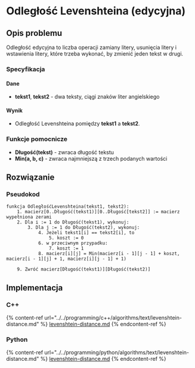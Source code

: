 # Odległość Levenshteina (edycyjna)

## Opis problemu

Odległość edycyjna to liczba operacji zamiany litery, usunięcia litery i wstawienia litery, które trzeba wykonać, by zmienić jeden tekst w drugi.

### Specyfikacja

#### Dane

- **tekst1**, **tekst2** - dwa teksty, ciągi znaków liter angielskiego

#### Wynik

- Odległość Levenshteina pomiędzy **tekst1** a **tekst2**.

### Funkcje pomocnicze

- **Długość(tekst)** - zwraca długość tekstu
- **Min(a, b, c)** - zwraca najmniejszą z trzech podanych wartości

## Rozwiązanie

### Pseudokod

```
funkcja OdległośćLevenshteina(tekst1, tekst2):
    1. macierz[0..Długość(tekst1)][0..Długość[tekst2]] := macierz wypełniona zerami
    2. Dla i := 1 do Długość(tekst1), wykonuj:
        3. Dla j := 1 do Długość(tekst2), wykonuj:
            4. Jeżeli tekst1[i] == tekst2[i], to
                5. koszt := 0
            6. w przeciwnym przypadku:
                7. koszt := 1
            8. macierz[i][j] = Min(macierz[i - 1][j - 1] + koszt, macierz[i - 1][j] + 1, macierz[i][j - 1] + 1)

    9. Zwróć macierz[Długość(tekst1)][Długość(tekst2)]
```

## Implementacja

### C++

{% content-ref url="../../programming/c++/algorithms/text/levenshtein-distance.md" %}
[levenshtein-distance.md](../../programming/c++/algorithms/text/levenshtein-distance.md)
{% endcontent-ref %}

### Python

{% content-ref url="../../programming/python/algorithms/text/levenshtein-distance.md" %}
[levenshtein-distance.md](../../programming/python/algorithms/text/levenshtein-distance.md)
{% endcontent-ref %}
